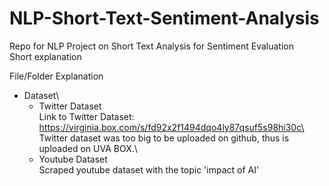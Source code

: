 # NLP-Short-Text-Sentiment-Analysis

Repo for NLP Project on Short Text Analysis for Sentiment Evaluation\
Short explanation


File/Folder Explanation

- Dataset\
  - Twitter Dataset\
    Link to Twitter Dataset: https://virginia.box.com/s/fd92x2f1494dqo4ly87qsuf5s98hi30c\
    Twitter dataset was too big to be uploaded on github, thus is uploaded on UVA BOX.\
  - Youtube Dataset\
    Scraped youtube dataset with the topic 'impact of AI'
